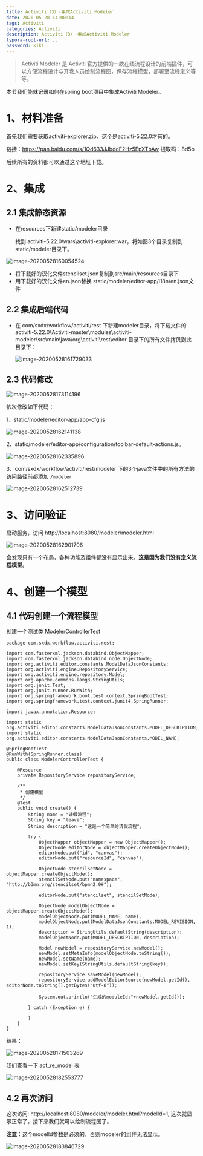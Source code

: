 ```yaml
---
title: Activiti（3）-集成Activiti Modeler
date: 2020-05-28 14:00:14
tags: Activiti
categories: Activiti
description: Activiti（3）-集成Activiti Modeler
typora-root-url: ..
password: kiki
---
```


> Activiti Modeler 是 Activiti 官方提供的一款在线流程设计的前端插件，可以方便流程设计与开发人员绘制流程图，保存流程模型，部署至流程定义等等。

本节我们能就记录如何在spring boot项目中集成Activiti Modeler。

# 1、材料准备

首先我们需要获取activiti-explorer.zip，这个是activiti-5.22.0才有的。

链接：https://pan.baidu.com/s/1Qd633JJbddF2Hz5EpXTbAw 
提取码：8d5o

后续所有的资料都可以通过这个地址下载。

# 2、集成

## 2.1 集成静态资源

- 在resources下新建static/modeler目录

  找到 activiti-5.22.0\wars\activiti-explorer.war，将如图3个目录复制到static/modeler目录下。

![image-20200528160054524](/images/activiti/activiti6-03/image-20200528160054524.png)

- 将下载好的汉化文件stencilset.json复制到src/main/resources目录下
- 用下载好的汉化文件en.json替换 static/modeler/editor-app/i18n/en.json文件



## 2.2 集成后端代码

- 在 com/sxdx/workflow/activiti/rest 下新建modeler目录，将下载文件的 activiti-5.22.0\Activiti-master\modules\activiti-modeler\src\main\java\org\activiti\rest\editor 目录下的所有文件拷贝到此目录下：

  ![image-20200528161729033](/images/activiti/activiti6-03/image-20200528161729033.png)

## 2.3 代码修改

![image-20200528173114196](/images/activiti/activiti6-03/image-20200528173114196.png)

依次修改如下代码：

1、static/modeler/editor-app/app-cfg.js

![image-20200528162141138](/images/activiti/activiti6-03/image-20200528162141138.png)

2、static/modeler/editor-app/configuration/toolbar-default-actions.js。

![image-20200528162335896](/images/activiti/activiti6-03/image-20200528162335896.png)

3、com/sxdx/workflow/activiti/rest/modeler 下的3个java文件中的所有方法的访问路径前都添加  `/modeler`

![image-20200528162512739](/images/activiti/activiti6-03/image-20200528162512739.png)



# 3、访问验证

启动服务，访问 http://localhost:8080/modeler/modeler.html

![image-20200528162901706](/images/activiti/activiti6-03/image-20200528162901706.png)

会发现只有一个布局，各种功能及组件都没有显示出来。**这是因为我们没有定义流程模型**。

# 4、创建一个模型

## 4.1 代码创建一个流程模型

创建一个测试类 ModelerControllerTest

```
package com.sxdx.workflow.activiti.rest;

import com.fasterxml.jackson.databind.ObjectMapper;
import com.fasterxml.jackson.databind.node.ObjectNode;
import org.activiti.editor.constants.ModelDataJsonConstants;
import org.activiti.engine.RepositoryService;
import org.activiti.engine.repository.Model;
import org.apache.commons.lang3.StringUtils;
import org.junit.Test;
import org.junit.runner.RunWith;
import org.springframework.boot.test.context.SpringBootTest;
import org.springframework.test.context.junit4.SpringRunner;

import javax.annotation.Resource;

import static org.activiti.editor.constants.ModelDataJsonConstants.MODEL_DESCRIPTION;
import static org.activiti.editor.constants.ModelDataJsonConstants.MODEL_NAME;

@SpringBootTest
@RunWith(SpringRunner.class)
public class ModelerControllerTest {

    @Resource
    private RepositoryService repositoryService;

    /**
     * 创建模型
     */
    @Test
    public void create() {
        String name = "请假流程";
        String key = "leave";
        String description = "这是一个简单的请假流程";

        try {
            ObjectMapper objectMapper = new ObjectMapper();
            ObjectNode editorNode = objectMapper.createObjectNode();
            editorNode.put("id", "canvas");
            editorNode.put("resourceId", "canvas");

            ObjectNode stencilSetNode = objectMapper.createObjectNode();
            stencilSetNode.put("namespace", "http://b3mn.org/stencilset/bpmn2.0#");

            editorNode.put("stencilset", stencilSetNode);

            ObjectNode modelObjectNode = objectMapper.createObjectNode();
            modelObjectNode.put(MODEL_NAME, name);
            modelObjectNode.put(ModelDataJsonConstants.MODEL_REVISION, 1);
            description = StringUtils.defaultString(description);
            modelObjectNode.put(MODEL_DESCRIPTION, description);

            Model newModel = repositoryService.newModel();
            newModel.setMetaInfo(modelObjectNode.toString());
            newModel.setName(name);
            newModel.setKey(StringUtils.defaultString(key));

            repositoryService.saveModel(newModel);
            repositoryService.addModelEditorSource(newModel.getId(), editorNode.toString().getBytes("utf-8"));

            System.out.println("生成的moduleId:"+newModel.getId());

        } catch (Exception e) {

        }
    }
}

```

结果：

![image-20200528171503269](/images/activiti/activiti6-03/image-20200528171503269.png)

我们查看一下 act_re_model 表

![image-20200528182553777](/images/activiti/activiti6-03/image-20200528182553777.png)

## 4.2  再次访问 

这次访问: http://localhost:8080/modeler/modeler.html?modelId=1, 这次就显示正常了。接下来我们就可以绘制流程图了。

**注意**：这个modelId参数是必须的，否则modeler的组件无法显示。

![image-20200528183846729](/images/activiti/activiti6-03/image-20200528183846729.png)